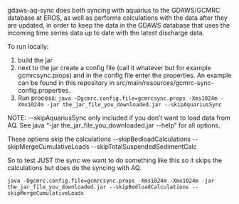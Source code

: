 gdaws-aq-sync does both syncing with aquarius to the GDAWS/GCMRC database at EROS, as well as performs calculations with the data after they are updated, in order to keep the data in the GDAWS database that uses the incoming time series data up to date with the latest discharge data. 

To run locally:

1. build the jar
2. next to the jar create a config file (call it whatever but for example gcmrcsync.props) and in the config file enter the properties.  An example can  be found in this repository in src/main/resources/gcmrc-sync-config.properties.
3. Run process: 
	`java -Dgcmrc.config.file=gcmrcsync.props -Xms1024m -Xmx1024m -jar the_jar_file_you_downloaded.jar --skipAquariusSync`
	
NOTE: --skipAquariusSync only included if you don’t want to load data from AQ. See java “-jar the_jar_file\_you\_downloaded.jar --help” for all options.

These options skip the calculations
--skipBedloadCalculations --skipMergeCumulativeLoads --skipTotalSuspendedSedimentCalc

So to test  JUST the sync we want to do something like this so it skips the calculations but does do the syncing with AQ.

`java -Dgcmrc.config.file=gcmrcsync.props -Xms1024m -Xmx1024m -jar the_jar_file_you_downloaded.jar --skipBedloadCalculations --skipMergeCumulativeLoads`

